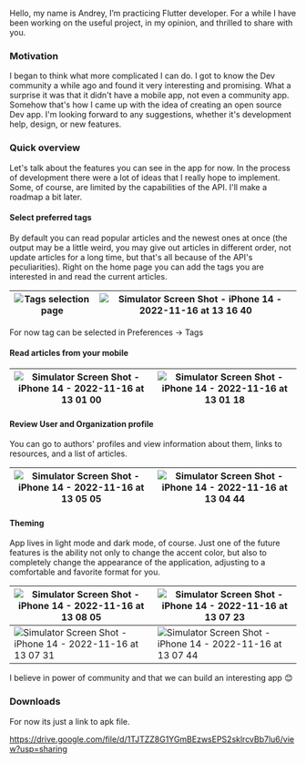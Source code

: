Hello, my name is Andrey, I’m practicing Flutter developer. For a while I have been working on the useful project, in my opinion, and thrilled to share with you. 

### Motivation 
I began to think what more complicated I can do. I got to know the Dev community a while ago and found it very interesting and promising. What a surprise it was that it didn't have a mobile app, not even a community app. Somehow that's how I came up with the idea of creating an open source Dev app. I'm looking forward to any suggestions, whether it's development help, design, or new features.

### Quick overview 
Let's talk about the features you can see in the app for now. In the process of development there were a lot of ideas that I really hope to implement. Some, of course, are limited by the capabilities of the API.  I'll make a roadmap a bit later.

#### Select preferred tags
By default you can read popular articles and the newest ones at once (the output may be a little weird, you may give out articles in different order, not update articles for a long time, but that's all because of the API's peculiarities). Right on the home page you can add the tags you are interested in and read the current articles.

| ![Tags selection page](https://user-images.githubusercontent.com/57366771/202149517-8af70699-96cb-43bd-837c-1d57cc972452.png) | ![Simulator Screen Shot - iPhone 14 - 2022-11-16 at 13 16 40](https://user-images.githubusercontent.com/57366771/202153763-d25e6743-007a-4f97-803e-b20ee079440a.png)  |
|----------------------------------------------------------------------------------------------------------------------------------------------------------------------|----------------------------------------------------------------------------------------------------------------------------------------------------------------------|

For now tag can be selected in Preferences -> Tags

#### Read articles from your mobile 

| ![Simulator Screen Shot - iPhone 14 - 2022-11-16 at 13 01 00](https://user-images.githubusercontent.com/57366771/202150250-52db2f6c-b683-47a8-80dd-4df1a3fe3883.png) | ![Simulator Screen Shot - iPhone 14 - 2022-11-16 at 13 01 18](https://user-images.githubusercontent.com/57366771/202150210-38062b39-bdb9-469b-bb2a-f26e0982db71.png) |
|----------------------------------------------------------------------------------------------------------------------------------------------------------------------|----------------------------------------------------------------------------------------------------------------------------------------------------------------------|

#### Review User and Organization profile
You can go to authors' profiles and view information about them, links to resources, and a list of articles.

| ![Simulator Screen Shot - iPhone 14 - 2022-11-16 at 13 05 05](https://user-images.githubusercontent.com/57366771/202151148-4f79290c-0157-46ee-858f-cac8311d8a3e.png) | ![Simulator Screen Shot - iPhone 14 - 2022-11-16 at 13 04 44](https://user-images.githubusercontent.com/57366771/202151174-d7502c64-1c47-4b4d-8300-1748b27a2c69.png)|
|----------------------------------------------------------------------------------------------------------------------------------------------------------------------|----------------------------------------------------------------------------------------------------------------------------------------------------------------------|

#### Theming
App lives in light mode and dark mode, of course. Just one of the future features is the ability not only to change the accent color, but also to completely change the appearance of the application, adjusting to a comfortable and favorite format for you.

| ![Simulator Screen Shot - iPhone 14 - 2022-11-16 at 13 08 05](https://user-images.githubusercontent.com/57366771/202151943-36358bd4-acb3-4fa9-948a-f82342366840.png) | ![Simulator Screen Shot - iPhone 14 - 2022-11-16 at 13 07 23](https://user-images.githubusercontent.com/57366771/202151991-92d56dc4-51be-4738-b0f1-3ee0c1e1e742.png) |
|----------------------------------------------------------------------------------------------------------------------------------------------------------------------|----------------------------------------------------------------------------------------------------------------------------------------------------------------------|
| ![Simulator Screen Shot - iPhone 14 - 2022-11-16 at 13 07 31](https://user-images.githubusercontent.com/57366771/202151988-750c23c0-10eb-4ed6-a1bd-8aa0ffd35afe.png) | ![Simulator Screen Shot - iPhone 14 - 2022-11-16 at 13 07 44](https://user-images.githubusercontent.com/57366771/202151982-d337efdc-786c-45e6-b9e0-caefc1b733d1.png) |

I believe in power of community and that we can build an interesting app 😊

### Downloads
For now its just a link to apk file.

https://drive.google.com/file/d/1TJTZZ8G1YGmBEzwsEPS2sklrcvBb7lu6/view?usp=sharing

